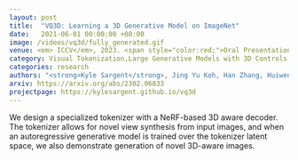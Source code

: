 ```yaml
---
layout: post
title:  "VQ3D: Learning a 3D Generative Model on ImageNet"
date:   2021-06-01 00:00:00 +00:00
image: /videos/vq3d/fully_generated.gif
venue: <em> ICCV</em>, 2023. <span style="color:red;">Oral Presentation. </span><span style="color:#e75480;">Best paper finalist</span>.
category: Visual Tokenization,Large Generative Models with 3D Controls 
categories: research
authors: "<strong>Kyle Sargent</strong>, Jing Yu Koh, Han Zhang, Huiwen Chang, Charles Herrmann, Pratul Srinivasan, Jiajun Wu, Deqing Sun"
arxiv: https://arxiv.org/abs/2302.06833
projectpage: https://kylesargent.github.io/vq3d
---
```

We design a specialized tokenizer with a NeRF-based 3D aware decoder. The tokenizer allows for novel view synthesis from input images, and when an autoregressive generative model is trained over the tokenizer latent space, we also demonstrate generation of novel 3D-aware images.